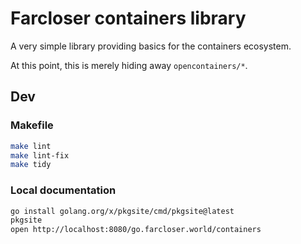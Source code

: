 # Farcloser containers library

A very simple library providing basics for the containers ecosystem.

At this point, this is merely hiding away `opencontainers/*`.

## Dev

### Makefile

```bash
make lint
make lint-fix
make tidy
```

### Local documentation

```bash
go install golang.org/x/pkgsite/cmd/pkgsite@latest
pkgsite
open http://localhost:8080/go.farcloser.world/containers
```
